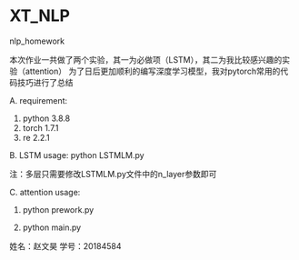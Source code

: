 # XT_NLP
nlp_homework

本次作业一共做了两个实验，其一为必做项（LSTM），其二为我比较感兴趣的实验（attention）
为了日后更加顺利的编写深度学习模型，我对pytorch常用的代码技巧进行了总结

A. requirement:

1. python 3.8.8
2. torch 1.7.1
3. re 2.2.1

B. LSTM usage:  python LSTMLM.py

注：多层只需要修改LSTMLM.py文件中的n_layer参数即可

C. attention usage:

1. python prework.py

2. python main.py

姓名：赵文昊
学号：20184584
